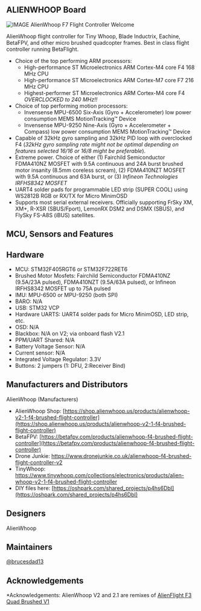 ## ALIENWHOOP Board

![IMAGE AlienWhoop F7 Flight Controller Welcome](https://cdn.shopify.com/s/files/1/2371/1335/products/IMG_20170922_213059_8cee69cc-6f5e-48d7-9d72-639ff104019a_1024x1024.jpg?v=1511621625)

AlienWhoop flight controller for Tiny Whoop, Blade Inductrix, Eachine, BetaFPV, and other micro brushed quadcopter frames. Best in class flight controller running BetaFlight.

- Choice of the top performing ARM processors:
  - High-performance ST Microelectronics ARM Cortex-M4 core F4 168 MHz CPU
  - High-performance ST Microelectronics ARM Cortex-M7 core F7 216 MHz CPU
  - Highest-performer ST Microelectronics ARM Cortex-M4 core F4 _OVERCLOCKED to 240 MHz!!_
- Choice of top performing motion processors:
  - Invensense MPU-6500 Six-Axis (Gyro + Accelerometer) low power consumption MEMS MotionTracking™ Device
  - Invensense MPU-9250 Nine-Axis (Gyro + Accelerometer + Compass) low power consumption MEMS MotionTracking™ Device
- Capable of 32kHz gyro sampling and 32kHz PID loop with overclocked F4 (_32kHz gyro sampling rate might not be optimal depending on features selected 16/16 or 16/8 might be preferable_).
- Extreme power. Choice of either (1) Fairchild Semiconductor FDMA410NZ MOSFET with 9.5A continuous and 24A burst brushed motor insanity (8.5mm coreless scream), (2) FDMA410NZT MOSFET with 9.5A continuous and 63A burst, or (3) _Infineon Technologies IRFHS8342 MOSFET_
- UART4 solder pads for programmable LED strip (SUPER COOL) using WS2812B RGB or RX/TX for Micro MinimOSD
- Supports most serial external receivers. Officially supporting FrSky XM, XM+, R-XSR (SBUS/Fport), LemonRX DSM2 and DSMX (SBUS), and FlySky FS-A8S (iBUS) satellites.

## MCU, Sensors and Features

## Hardware

- MCU: STM32F405RGT6 or STM32F722RET6
- Brushed Motor Mosfets: Fairchild Semiconductor FDMA410NZ (9.5A/23A pulsed), FDMA410NZT (9.5A/63A pulsed), or Infineon IRFHS8342 MOSFET up to 75A pulsed
- IMU: MPU-6500 or MPU-9250 (both SPI)
- BARO: N/A
- USB: STM32 VCP
- Hardware UARTS: UART4 solder pads for Micro MinimOSD, LED strip, etc.
- OSD: N/A
- Blackbox: N/A on V2; via onboard flash V2.1
- PPM/UART Shared: N/A
- Battery Voltage Sensor: N/A
- Current sensor: N/A
- Integrated Voltage Regulator: 3.3V
- Buttons: 2 jumpers (1: DFU, 2:Receiver Bind)

## Manufacturers and Distributors

AlienWhoop (Manufacturers)

- AlienWhoop Shop: [https://shop.alienwhoop.us/products/alienwhoop-v2-1-f4-brushed-flight-controller](https://shop.alienwhoop.us/products/alienwhoop-v2-1-f4-brushed-flight-controller)
- BetaFPV: [https://betafpv.com/products/alienwhoop-f4-brushed-flight-controller](https://betafpv.com/products/alienwhoop-f4-brushed-flight-controller)
- Drone Junkie: https://www.dronejunkie.co.uk/alienwhoop-f4-brushed-flight-controller-v2
- TinyWhoop: https://www.tinywhoop.com/collections/electronics/products/alien-whoop-v2-1-f4-brushed-flight-controller
- DIY files here: [https://oshpark.com/shared_projects/p4hs6DbI](https://oshpark.com/shared_projects/p4hs6DbI)

## Designers

AlienWhoop

## Maintainers

[@brucesdad13](https://github.com/brucesdad13)

## Acknowledgements

\*Acknowledgements: AlienWhoop V2 and 2.1 are remixes of [AlienFlight F3 Quad Brushed V1](https://github.com/brucesdad13/AlienFlightArchive/tree/master/Flight-Controllers/F3-V1/F3-Quad)
